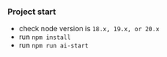 ### Project start

- check node version is `18.x, 19.x, or 20.x`
- run `npm install`
- run `npm run ai-start`
